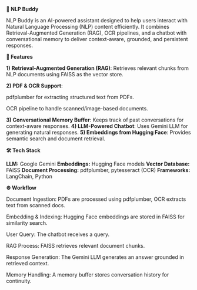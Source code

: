 **📘 NLP Buddy**

NLP Buddy is an AI-powered assistant designed to help users interact with Natural Language Processing (NLP) content efficiently.
It combines Retrieval-Augmented Generation (RAG), OCR pipelines, and a chatbot with conversational memory to deliver context-aware, grounded, and persistent responses.

**🚀 Features**

**1) Retrieval-Augmented Generation (RAG)**: Retrieves relevant chunks from NLP documents using FAISS as the vector store.

**2) PDF & OCR Support**:

  pdfplumber for extracting structured text from PDFs.

  OCR pipeline to handle scanned/image-based documents.
  

**3) Conversational Memory Buffer**: Keeps track of past conversations for context-aware responses.
**4) LLM-Powered Chatbot**: Uses Gemini LLM for generating natural responses.
**5) Embeddings from Hugging Face**: Provides semantic search and document retrieval.



**🛠️ Tech Stack**

**LLM:** Google Gemini
**Embeddings:** Hugging Face models
**Vector Database:** FAISS
**Document Processing:** pdfplumber, pytesseract (OCR)
**Frameworks:** LangChain, Python

**⚙️ Workflow**

Document Ingestion: PDFs are processed using pdfplumber, OCR extracts text from scanned docs.

Embedding & Indexing: Hugging Face embeddings are stored in FAISS for similarity search.

User Query: The chatbot receives a query.

RAG Process: FAISS retrieves relevant document chunks.

Response Generation: The Gemini LLM generates an answer grounded in retrieved context.

Memory Handling: A memory buffer stores conversation history for continuity.

